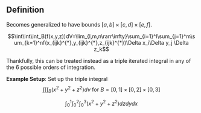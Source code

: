## Definition
Becomes generalized to have bounds $[a,b] \times [c,d] \times [e,f]$.

$$\int\int\int_B(f(x,y,z))dV=\lim_{l,m,n\rarr\infty}\sum_{i=1}^l\sum_{j=1}^m\sum_{k=1}^nf(x_{ijk}^{*},y_{ijk}^{*},z_{ijk}^{*})\Delta x_i\Delta y_j \Delta z_k$$

Thankfully, this can be treated instead as a triple iterated integral in any of the 6 possible orders of integration.

**Example Setup**:
Set up the triple integral $$\int\int\int_B(x^2+y^2+z^2)dv\text{ for }B = [0,1]\times[0,2]\times[0,3]$$

$$\int_0^1\int_0^2\int_0^3(x^2+y^2+z^2)dzdydx$$